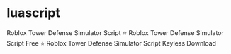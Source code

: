 # luascript
Roblox Tower Defense Simulator Script ⭐️ Roblox Tower Defense Simulator Script Free ⭐️ Roblox Tower Defense Simulator Script Keyless Download
